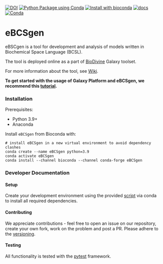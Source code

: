 [![DOI](https://zenodo.org/badge/DOI/10.5281/zenodo.6644973.svg)](https://doi.org/10.5281/zenodo.6644973)
[![Python Package using Conda](https://github.com/sybila/eBCSgen/actions/workflows/python-package-conda.yml/badge.svg)](https://github.com/sybila/eBCSgen/actions/workflows/python-package-conda.yml)
[![Install with bioconda](https://img.shields.io/badge/install%20with-bioconda-brightgreen.svg?style=flat)](http://bioconda.github.io/recipes/ebcsgen/README.html)
[![docs](https://readthedocs.org/projects/ebcsgen/badge/?version=latest)](https://ebcsgen.readthedocs.io/en/latest/)
[![Conda](https://img.shields.io/conda/v/bioconda/ebcsgen)](https://anaconda.org/bioconda/ebcsgen)

# eBCSgen

eBSCgen is a tool for development and analysis of models written in Biochemical Space Language (BCSL). 

The tool is deployed online as a part of [BioDivine](https://biodivine-vm.fi.muni.cz/galaxy/) Galaxy toolset.

For more information about the tool, see [Wiki](https://github.com/sybila/eBCSgen/wiki).

**To get started with the usage of Galaxy Platform and eBCSgen, we recommend this [tutorial](https://www.fi.muni.cz/~xtrojak/files/papers/eBCSgen_tutorial.pdf).**

### Installation

Prerequisites:

- Python 3.9+
- Anaconda

Install `eBCSgen` from Bioconda with:

```
# install eBCSgen in a new virtual environment to avoid dependency clashes
conda create --name eBCSgen python=3.9
conda activate eBCSgen
conda install --channel bioconda --channel conda-forge eBCSgen
```

### Developer Documentation

#### Setup

Create your development environment using the provided [script](conda/environment.yml) via conda to install all required dependencies.

#### Contributing

We appreciate contributions - feel free to open an issue on our repository, create your own fork, work on the problem and post a PR. 
Please adhere to the [versioning](https://semver.org/spec/v2.0.0.html).

#### Testing

All functionality is tested with the [pytest](https://docs.pytest.org/en/6.2.x/contents.html) framework.
